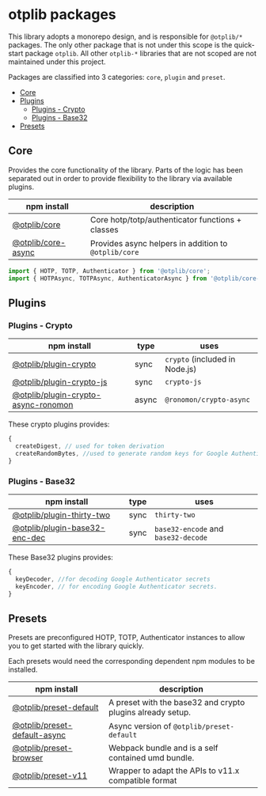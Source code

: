 # otplib packages

This library adopts a monorepo design, and is responsible for `@otplib/*` packages.
The only other package that is not under this scope is the quick-start package `otplib`.
All other `otplib-*` libraries that are not scoped are not maintained under this project.

Packages are classified into 3 categories: `core`, `plugin` and `preset`.

<!-- TOC depthFrom:2 -->

- [Core](#core)
- [Plugins](#plugins)
  - [Plugins - Crypto](#plugins---crypto)
  - [Plugins - Base32](#plugins---base32)
- [Presets](#presets)

<!-- /TOC -->

## Core

Provides the core functionality of the library. Parts of the logic
has been separated out in order to provide flexibility to the library via
available plugins.

| npm install                               | description                                          |
| ----------------------------------------- | ---------------------------------------------------- |
| [@otplib/core](./otplib-core)             | Core hotp/totp/authenticator functions + classes     |
| [@otplib/core-async](./otplib-core-async) | Provides async helpers in addition to `@otplib/core` |

```js
import { HOTP, TOTP, Authenticator } from '@otplib/core';
import { HOTPAsync, TOTPAsync, AuthenticatorAsync } from '@otplib/core-async';
```

## Plugins

### Plugins - Crypto

| npm install                                                                 | type  | uses                           |
| --------------------------------------------------------------------------- | ----- | ------------------------------ |
| [@otplib/plugin-crypto](./otplib-plugin-crypto)                             | sync  | `crypto` (included in Node.js) |
| [@otplib/plugin-crypto-js](./otplib-plugin-crypto-js)                       | sync  | `crypto-js`                    |
| [@otplib/plugin-crypto-async-ronomon](./otplib-plugin-crypto-async-ronomon) | async | `@ronomon/crypto-async`        |

These crypto plugins provides:

```js
{
  createDigest, // used for token derivation
  createRandomBytes, //used to generate random keys for Google Authenticator
}
```

### Plugins - Base32

| npm install                                                     | type | uses                                |
| --------------------------------------------------------------- | ---- | ----------------------------------- |
| [@otplib/plugin-thirty-two](./otplib-plugin-thirty-two)         | sync | `thirty-two`                        |
| [@otplib/plugin-base32-enc-dec](./otplib-plugin-base32-enc-dec) | sync | `base32-encode` and `base32-decode` |

These Base32 plugins provides:

```js
{
  keyDecoder, //for decoding Google Authenticator secrets
  keyEncoder, // for encoding Google Authenticator secrets.
}
```

## Presets

Presets are preconfigured HOTP, TOTP, Authenticator instances to
allow you to get started with the library quickly.

Each presets would need the corresponding dependent npm modules to be installed.

| npm install                                                   | description                                                |
| ------------------------------------------------------------- | ---------------------------------------------------------- |
| [@otplib/preset-default](./otplib-preset-default)             | A preset with the base32 and crypto plugins already setup. |
| [@otplib/preset-default-async](./otplib-preset-default-async) | Async version of `@otplib/preset-default`                  |
| [@otplib/preset-browser](./otplib-preset-browser)             | Webpack bundle and is a self contained umd bundle.         |
| [@otplib/preset-v11](./otplib-preset-v11)                     | Wrapper to adapt the APIs to v11.x compatible format       |
